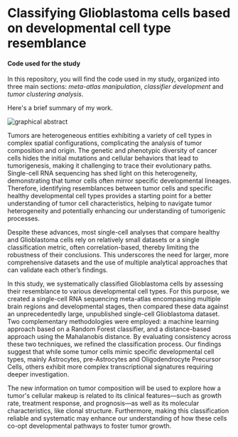 # Classifying Glioblastoma cells based on developmental cell type resemblance
#### Code used for the study

In this repository, you will find the code used in my study, organized into three main sections: *meta-atlas manipulation*, *classifier development* and *tumor clustering analysis*.

Here's a brief summary of my work.

![graphical abstract ](https://github.com/siletti-lab/icoratella/blob/main/graphical_abstract.png)

Tumors are heterogeneous entities exhibiting a variety of cell types in complex spatial configurations, complicating the analysis of tumor composition and origin. The genetic and phenotypic diversity of cancer cells hides the initial mutations and cellular behaviors that lead to tumorigenesis, making it challenging to trace their evolutionary paths. Single-cell RNA sequencing has shed light on this heterogeneity, demonstrating that tumor cells often mirror specific developmental lineages. Therefore, identifying resemblances between tumor cells and specific healthy developmental cell types provides a starting point for a better understanding of tumor cell characteristics, helping to navigate tumor heterogeneity and potentially enhancing our understanding of tumorigenic processes. 

Despite these advances, most single-cell analyses that compare healthy and Glioblastoma cells rely on relatively small datasets or a single classification metric, often correlation-based, thereby limiting the robustness of their conclusions. This underscores the need for larger, more comprehensive datasets and the use of multiple analytical approaches that can validate each other’s findings. 

In this study, we systematically classified Glioblastoma cells by assessing their resemblance to various developmental cell types. For this purpose, we created a single-cell RNA sequencing meta-atlas encompassing multiple brain regions and developmental stages, then compared these data against an unprecedentedly large, unpublished single-cell Glioblastoma dataset. Two complementary methodologies were employed: a machine learning approach based on a Random Forest classifier, and a distance-based approach using the Mahalanobis distance. By evaluating consistency across these two techniques, we refined the classification process. Our findings suggest that while some tumor cells mimic specific developmental cell types, mainly Astrocytes, pre-Astrocytes and Oligodendrocyte Precursor Cells, others exhibit more complex transcriptional signatures requiring deeper investigation.

The new information on tumor composition will be used to explore how a tumor's cellular makeup is related to its clinical features—such as growth rate, treatment response, and prognosis—as well as its molecular characteristics, like clonal structure. Furthermore, making this classification reliable and systematic may enhance our understanding of how these cells co-opt developmental pathways to foster tumor growth.
